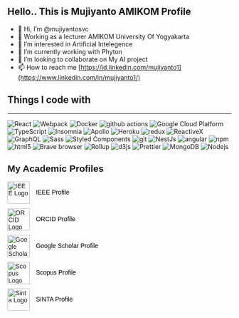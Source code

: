 <h2>Hello.. This is Mujiyanto AMIKOM Profile</h2>

- 👋 Hi, I’m @mujiyantosvc
- 💞️ Working as a lecturer AMIKOM University Of Yogyakarta
- 👀 I’m interested in Artificial Intelegence
- 🌱 I’m currently working with Phyton
- 💞️ I’m looking to collaborate on My AI project
- 📫 How to reach me [https://id.linkedin.com/mujiyanto1](https://www.linkedin.com/in/mujiyanto1/)

<h2>Things I code with</h2>
<hr>
<p>
  <img alt="React" src="https://img.shields.io/badge/-React-45b8d8?style=flat-square&logo=react&logoColor=white" />
  <img alt="Webpack" src="https://img.shields.io/badge/-Webpack-8DD6F9?style=flat-square&logo=webpack&logoColor=white" /> 
  <img alt="Docker" src="https://img.shields.io/badge/-Docker-46a2f1?style=flat-square&logo=docker&logoColor=white" />
  <img alt="github actions" src="https://img.shields.io/badge/-Github_Actions-2088FF?style=flat-square&logo=github-actions&logoColor=white" />
  <img alt="Google Cloud Platform" src="https://img.shields.io/badge/-Google_Cloud_Platform-1a73e8?style=flat-square&logo=google-cloud&logoColor=white" />
  <img alt="TypeScript" src="https://img.shields.io/badge/-TypeScript-007ACC?style=flat-square&logo=typescript&logoColor=white" />
  <img alt="Insomnia" src="https://img.shields.io/badge/-Insomnia-5849BE?style=flat-square&logo=insomnia&logoColor=white" />
  <img alt="Apollo" src="https://img.shields.io/badge/-Apollo%20GraphQL-311C87?style=flat-square&logo=apollo-graphql&logoColor=white" />
  <img alt="Heroku" src="https://img.shields.io/badge/-Heroku-430098?style=flat-square&logo=heroku&logoColor=white" />
  <img alt="redux" src="https://img.shields.io/badge/-Redux-764ABC?style=flat-square&logo=redux&logoColor=white" />
  <img alt="ReactiveX" src="https://img.shields.io/badge/-RxJs-B7178C?style=flat-square&logo=reactivex&logoColor=white" />
  <img alt="GraphQL" src="https://img.shields.io/badge/-GraphQL-E10098?style=flat-square&logo=graphql&logoColor=white" />
  <img alt="Sass" src="https://img.shields.io/badge/-Sass-CC6699?style=flat-square&logo=sass&logoColor=white" />
  <img alt="Styled Components" src="https://img.shields.io/badge/-Styled_Components-db7092?style=flat-square&logo=styled-components&logoColor=white" />
  <img alt="git" src="https://img.shields.io/badge/-Git-F05032?style=flat-square&logo=git&logoColor=white" />
  <img alt="NestJs" src="https://img.shields.io/badge/-NestJs-ea2845?style=flat-square&logo=nestjs&logoColor=white" />
  <img alt="angular" src="https://img.shields.io/badge/-Angular-DD0031?style=flat-square&logo=angular&logoColor=white" />
  <img alt="npm" src="https://img.shields.io/badge/-NPM-CB3837?style=flat-square&logo=npm&logoColor=white" />
  <img alt="html5" src="https://img.shields.io/badge/-HTML5-E34F26?style=flat-square&logo=html5&logoColor=white" />
  <img alt="Brave browser" src="https://img.shields.io/badge/-Brave_Browser-FB542B?style=flat-square&logo=brave&logoColor=white" />
  <img alt="Rollup" src="https://img.shields.io/badge/-Rollup-EC4A3F?style=flat-square&logo=rollup.js&logoColor=white" />
  <img alt="d3js" src="https://img.shields.io/badge/-D3.js-F9A03C?style=flat-square&logo=d3.js&logoColor=white" />
  <img alt="Prettier" src="https://img.shields.io/badge/-Prettier-F7B93E?style=flat-square&logo=prettier&logoColor=white" />
  <img alt="MongoDB" src="https://img.shields.io/badge/-MongoDB-13aa52?style=flat-square&logo=mongodb&logoColor=white" />
  <img alt="Nodejs" src="https://img.shields.io/badge/-Nodejs-43853d?style=flat-square&logo=Node.js&logoColor=white" />
</p>

<div style="font-family: Arial, sans-serif;">
    <h2>My Academic Profiles</h2>
    <ul style="list-style: none; padding: 0; margin: 0;">
        <li style="margin-bottom: 10px;">
            <img src="https://logonoid.com/images/ieee-logo.png" alt="IEEE Logo" width="50" style="vertical-align: middle; margin-right: 10px;">
            <a href="https://ieeexplore.ieee.org/author/915016739255352" target="_blank" style="text-decoration: none; color: #000;">IEEE Profile</a>
        </li>
        <li style="margin-bottom: 10px;">
            <img src="https://upload.wikimedia.org/wikipedia/commons/thumb/1/14/ORCID_logo.svg/500px-ORCID_logo.svg.png" alt="ORCID Logo" width="50" style="vertical-align: middle; margin-right: 10px;">
            <a href="https://orcid.org/0009-0003-7360-5289" target="_blank" style="text-decoration: none; color: #000;">ORCID Profile</a>
        </li>
        <li style="margin-bottom: 10px;">
            <img src="https://i0.wp.com/waqasalvi.com/wp-content/uploads/2022/11/google-scholar-png-1.png" alt="Google Scholar Logo" width="50" style="vertical-align: middle; margin-right: 10px;">
            <a href="https://scholar.google.co.id/citations?user=AFb7b1oAAAAJ&hl=en" target="_blank" style="text-decoration: none; color: #000;">Google Scholar Profile</a>
        </li>
        <li style="margin-bottom: 10px;">
            <img src="https://upload.wikimedia.org/wikipedia/commons/thumb/2/26/Scopus_logo.svg/640px-Scopus_logo.svg.png" alt="Scopus Logo" width="50" style="vertical-align: middle; margin-right: 10px;">
            <a href="http://www.scopus.com/inward/authorDetails.url?authorID=59308918800&partnerID=MN8TOARS" target="_blank" style="text-decoration: none; color: #000;">Scopus Profile</a>
        </li>
        <li style="margin-bottom: 10px;">
            <img src="https://stpmsantaursula.ac.id/wp-content/uploads/2019/02/sinta_logo-300x107.png" alt="Sinta Logo" width="50" style="vertical-align: middle; margin-right: 10px;">
            <a href="https://sinta.kemdikbud.go.id/authors/profile/6774946" target="_blank" style="text-decoration: none; color: #000;">SINTA Profile</a>
        </li>
    </ul>
</div>



<!---
mujiyantosvc/mujiyantosvc is a ✨ special ✨ repository because its `README.md` (this file) appears on your GitHub profile.
You can click the Preview link to take a look at your changes.
--->

